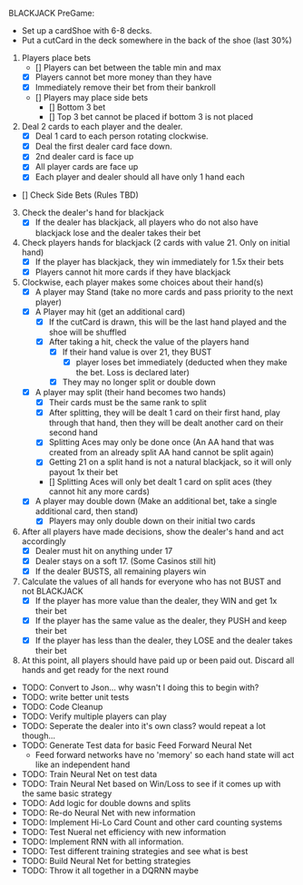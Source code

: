 BLACKJACK
PreGame:
  - Set up a cardShoe with 6-8 decks.
  - Put a cutCard in the deck somewhere in the back of the shoe (last 30%)


1. Players place bets
    - [] Players can bet between the table min and max
    - [x] Players cannot bet more money than they have
    - [x] Immediately remove their bet from their bankroll
    - [] Players may place side bets
        - [] Bottom 3 bet
        - [] Top 3 bet cannot be placed if bottom 3 is not placed
2. Deal 2 cards to each player and the dealer.
    - [x] Deal 1 card to each person rotating clockwise.
    - [x] Deal the first dealer card face down.
    - [x] 2nd dealer card is face up
    - [x] All player cards are face up
    - [x] Each player and dealer should all have only 1 hand each
- [] Check Side Bets (Rules TBD)
3. Check the dealer's hand for blackjack
    - [x] If the dealer has blackjack, all players who do not also have blackjack lose and the dealer takes their bet
4. Check players hands for blackjack (2 cards with value 21. Only on initial hand)
    - [x] If the player has blackjack, they win immediately for 1.5x their bets
    - [x] Players cannot hit more cards if they have blackjack
5. Clockwise, each player makes some choices about their hand(s)
    - [x] A player may Stand (take no more cards and pass priority to the next player)
    - [x] A Player may hit (get an additional card)
        - [x] If the cutCard is drawn, this will be the last hand played and the shoe will be shuffled
        - [x] After taking a hit, check the value of the players hand
            - [x] If their hand value is over 21, they BUST
                - [x] player loses bet immediately (deducted when they make the bet. Loss is declared later)
            - [x] They may no longer split or double down
    - [x] A player may split (their hand becomes two hands)
        - [x] Their cards must be the same rank to split
        - [x] After splitting, they will be dealt 1 card on their first hand, play through that hand, then they will be dealt another card on their second hand
        - [x] Splitting Aces may only be done once (An AA hand that was created from an already split AA hand cannot be split again)
        - [x] Getting 21 on a split hand is not a natural blackjack, so it will only payout 1x their bet
        - [] Splitting Aces will only bet dealt 1 card on split aces (they cannot hit any more cards)
    - [x] A player may double down (Make an additional bet, take a single additional card, then stand)
        - [x] Players may only double down on their initial two cards
6. After all players have made decisions, show the dealer's hand and act accordingly
    - [x] Dealer must hit on anything under 17
    - [x] Dealer stays on a soft 17. (Some Casinos still hit)
    - [x] If the dealer BUSTS, all remaining players win
7. Calculate the values of all hands for everyone who has not BUST and not BLACKJACK
    - [x] If the player has more value than the dealer, they WIN and get 1x their bet
    - [x] If the player has the same value as the dealer, they PUSH and keep their bet
    - [x] If the player has less than the dealer, they LOSE and the dealer takes their bet
8. At this point, all players should have paid up or been paid out. Discard all hands and get ready for the next round



- TODO: Convert to Json... why wasn't I doing this to begin with?
- TODO: write better unit tests
- TODO: Code Cleanup
- TODO: Verify multiple players can play
- TODO: Seperate the dealer into it's own class? would repeat a lot though...
- TODO: Generate Test data for basic Feed Forward Neural Net
    - Feed forward networks have no 'memory' so each hand state will act like an independent hand
- TODO: Train Neural Net on test data
- TODO: Train Neural Net based on Win/Loss to see if it comes up with the same basic strategy
- TODO: Add logic for double downs and splits
- TODO: Re-do Neural Net with new information
- TODO: Implement Hi-Lo Card Count and other card counting systems
- TODO: Test Nueral net efficiency with new information
- TODO: Implement RNN with all information.
- TODO: Test different training strategies and see what is best
- TODO: Build Neural Net for betting strategies
- TODO: Throw it all together in a DQRNN maybe
